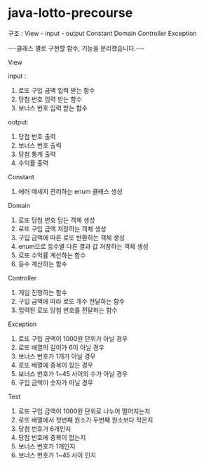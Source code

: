 # java-lotto-precourse
구조 :
View - input 
     - output
Constant 
Domain 
Controller
Exception

---클래스 별로 구현할 함수, 기능을 분리했습니다.---

View

input : 

1. 로또 구입 금액 입력 받는 함수
2. 당첨 번호 입력 받는 함수
3. 보너스 번호 입력 받는 함수

output:

1. 당첨 번호 출력
2. 보너스 번호 출력
3. 당첨 통계 출력
4. 수익률 출력

Constant

1. 에러 메세지 관리하는 enum 클래스 생성

Domain

1. 로또 당첨 번호 담는 객체 생성
2. 로또 구입 금액 저장하는 객체 생성
3. 구입 금액에 따른 로또 반환하는 객체 생성
4. enum으로 등수별 다른 결과 값 저장하는 객체 생성
5. 로또 수익률 계산하는 함수
6. 등수 계산하는 함수

Controller

1. 게임 진행하는 함수
2. 구입 금액에 따라 로또 개수 전달하는 함수
3. 입력된 로또 당첨 번호를 전달하는 함수

Exception

1. 로또 구입 금액이 1000원 단위가 아닐 경우
2. 로또 배열의 길이가 6이 아닐 경우
3. 보너스 번호가 1개가 아닐 경우
4. 로또 배열에 중복이 있는 경우
5. 보너스 번호가 1~45 사이의 수가 아닐 경우
6. 구입 금액이 숫자가 아닐 경우

Test

1. 로또 구입 금액이 1000원 단위로 나누어 떨어지는지
2. 로또 배열에서 첫번째 원소가 두번째 원소보다 작은지
3. 당첨 번호가 6개인지
4. 당첨 번호에 중복이 없는지
5. 보너스 번호가 1개인지
6. 보너스 번호가 1~45 사이 인지